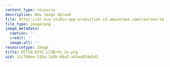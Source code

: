 ```yaml
---
content_type: resource
description: New image Upload
file: https://ol-ocw-studio-app-production.s3.amazonaws.com/courses/18-02sc-multivariable-calculus-fall-2010/11c708ee519a1a5b60a2a45aa654e541_MIT18_02SC_L23Brds_2a.png
file_type: image/png
image_metadata:
  caption: ''
  credit: ''
  image-alt: ''
resourcetype: Image
title: MIT18_02SC_L23Brds_2a.png
uid: 11c708ee-519a-1a5b-60a2-a45aa654e541
---
```

